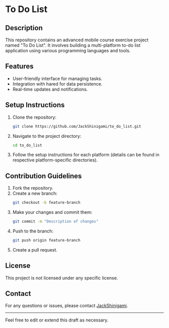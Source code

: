 # To Do List

## Description
This repository contains an advanced mobile course exercise project named "To Do List". It involves building a multi-platform to-do list application using various programming languages and tools.

## Features
- User-friendly interface for managing tasks.
- Integration with hared  for data persistence.
- Real-time updates and notifications.

## Setup Instructions
1. Clone the repository:
   ```bash
   git clone https://github.com/JackShinigami/to_do_list.git
   ```
2. Navigate to the project directory:
   ```bash
   cd to_do_list
   ```
3. Follow the setup instructions for each platform (details can be found in respective platform-specific directories).

## Contribution Guidelines
1. Fork the repository.
2. Create a new branch:
   ```bash
   git checkout -b feature-branch
   ```
3. Make your changes and commit them:
   ```bash
   git commit -m "Description of changes"
   ```
4. Push to the branch:
   ```bash
   git push origin feature-branch
   ```
5. Create a pull request.

## License
This project is not licensed under any specific license.

## Contact
For any questions or issues, please contact [JackShinigami](https://github.com/JackShinigami).

---

Feel free to edit or extend this draft as necessary.
